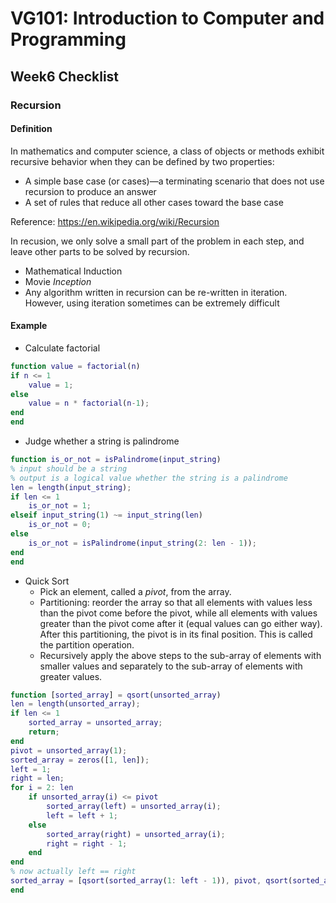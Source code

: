 # VG101: Introduction to Computer and Programming
## Week6 Checklist
### Recursion
#### Definition
In mathematics and computer science, a class of objects or methods exhibit recursive behavior when they can be defined by two properties:

- A simple base case (or cases)—a terminating scenario that does not use recursion to produce an answer
- A set of rules that reduce all other cases toward the base case

Reference: https://en.wikipedia.org/wiki/Recursion

In recusion, we only solve a small part of the problem in each step, and leave other parts to be solved by recursion.

- Mathematical Induction
- Movie *Inception*
- Any algorithm written in recursion can be re-written in iteration. However, using iteration sometimes can be extremely difficult

#### Example
- Calculate factorial
```matlab
function value = factorial(n)
if n <= 1
	value = 1;
else
	value = n * factorial(n-1);
end
end
```
- Judge whether a string is palindrome
```matlab
function is_or_not = isPalindrome(input_string)
% input should be a string
% output is a logical value whether the string is a palindrome
len = length(input_string);
if len <= 1
    is_or_not = 1;
elseif input_string(1) ~= input_string(len)
	is_or_not = 0;
else
	is_or_not = isPalindrome(input_string(2: len - 1));
end
end
```
- Quick Sort
	- Pick an element, called a *pivot*, from the array.
	- Partitioning: reorder the array so that all elements with values less than the pivot come before the pivot, while all elements with values greater than the pivot come after it (equal values can go either way). After this partitioning, the pivot is in its final position. This is called the partition operation.
	- Recursively apply the above steps to the sub-array of elements with smaller values and separately to the sub-array of elements with greater values.
```matlab
function [sorted_array] = qsort(unsorted_array)
len = length(unsorted_array);
if len <= 1
    sorted_array = unsorted_array;
    return;
end
pivot = unsorted_array(1);
sorted_array = zeros([1, len]);
left = 1;
right = len;
for i = 2: len
    if unsorted_array(i) <= pivot
        sorted_array(left) = unsorted_array(i);
        left = left + 1;
    else
        sorted_array(right) = unsorted_array(i);
        right = right - 1;
    end
end
% now actually left == right
sorted_array = [qsort(sorted_array(1: left - 1)), pivot, qsort(sorted_array(right + 1: len))];
end
```
